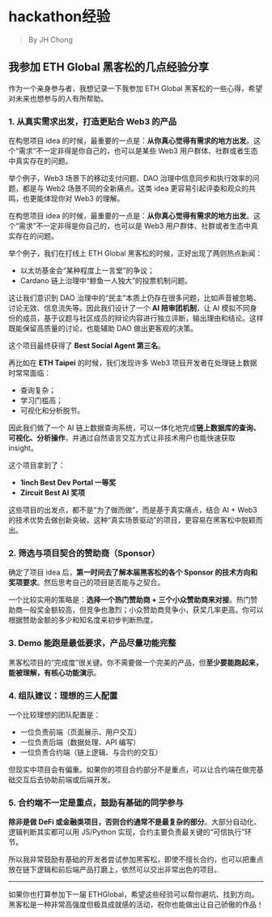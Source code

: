 # hackathon经验
> By JH Chong

## 我参加 ETH Global 黑客松的几点经验分享

作为一个亲身参与者，我想记录一下我参加 ETH Global 黑客松的一些心得，希望对未来也想参与的人有所帮助。

### 1. 从真实需求出发，打造更贴合 Web3 的产品

在构思项目 idea 的时候，最重要的一点是：**从你真心觉得有需求的地方出发**。这个“需求”不一定非得是你自己的，也可以是某些 Web3 用户群体、社群或者生态中真实存在的问题。

举个例子，Web3 场景下的移动支付问题、DAO 治理中信息同步和执行效率的问题，都是与 Web2 场景不同的全新痛点。这类 idea 更容易引起评委和观众的共鸣，也更能体现你对 Web3 的理解。

在构思项目 idea 的时候，最重要的一点是：**从你真心觉得有需求的地方出发**。这个“需求”不一定非得是你自己的，也可以是 Web3 用户群体、社群或者生态中真实存在的问题。

举个例子，我们在打线上 ETH Global 黑客松的时候，正好出现了两则热点新闻：

- 以太坊基金会“某种程度上一言堂”的争议；
- Cardano 链上治理中“鲸鱼一人独大”的投票机制问题。

这让我们意识到 DAO 治理中的“民主”本质上仍存在很多问题，比如声音被忽略、讨论无效、信息流失等。因此我们设计了一个 **AI 陪审团机制**，让 AI 模拟不同身份的成员，基于议题与社区成员的辩论内容进行独立评断，输出理由和结论。这样既能保留高质量的讨论，也能辅助 DAO 做出更客观的决策。

这个项目最终获得了 **Best Social Agent 第三名**。

再比如在 **ETH Taipei** 的时候，我们发现许多 Web3 项目开发者在处理链上数据时常常面临：

- 查询复杂；
- 学习门槛高；
- 可视化和分析脱节。

因此我们做了一个 AI 链上数据查询系统，可以一体化地完成**链上数据库的查询、可视化、分析操作**，并通过自然语言交互方式让非技术用户也能快速获取 insight。

这个项目拿到了：

- **1inch Best Dev Portal 一等奖**
- **Zircuit Best AI 奖项**

这些项目的出发点，都不是“为了做而做”，而是基于真实痛点，结合 AI + Web3 的技术优势去做创新突破。这种“真实场景驱动”的项目，更容易在黑客松中脱颖而出。

### 2. 筛选与项目契合的赞助商（Sponsor）

确定了项目 idea 后，**第一时间去了解本届黑客松的各个 Sponsor 的技术方向和奖项要求**。然后思考自己的项目是否能与之契合。

一个比较实用的策略是：**选择一个热门赞助商 + 三个小众赞助商来对接**。热门赞助商一般奖金额较高，但竞争也激烈；小众赞助商竞争小，获奖几率更高。你可以根据赞助金额的多少和知名度来初步判断热度。

### 3. Demo 能跑是最低要求，产品尽量功能完整

黑客松项目的“完成度”很关键。你不需要做一个完美的产品，但**至少要能跑起来，能被理解，有核心功能演示**。

### 4. 组队建议：理想的三人配置

一个比较理想的团队配置是：

- 一位负责前端（页面展示、用户交互）
- 一位负责后端（数据处理、API 编写）
- 一位负责合约端（链上逻辑、与合约的交互）

但现实中项目会有偏重。如果你的项目合约部分不是重点，可以让合约端在做完基础交互后去协助前端或后端开发。

### 5. 合约端不一定是重点，鼓励有基础的同学参与

**除非是做 DeFi 或金融类项目，否则合约通常不是最复杂的部分**。大部分自动化、逻辑判断其实都可以用 JS/Python 实现，合约主要负责最关键的“可信执行”环节。

所以我非常鼓励有基础的开发者尝试参加黑客松，即使不擅长合约，也可以把重点放在链下逻辑和前后端产品打磨上，依然可以交出非常出色的项目。

---

如果你也打算参加下一届 ETHGlobal，希望这些经验可以帮你避坑、找到方向。黑客松是一种非常高强度但极具成就感的活动，祝你也能做出让自己骄傲的作品！